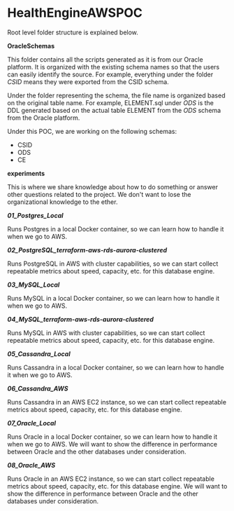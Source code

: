 # HealthEngineAWSPOC

Root level folder structure is explained below.

**OracleSchemas**

This folder contains all the scripts generated as it is from our Oracle platform. It is organized with the existing schema names so that the users can easily identify the source. For example, everything under the folder *CSID* means they were exported from the CSID schema.

Under the folder representing the schema, the file name is organized based on the original table name. For example, ELEMENT.sql under *ODS* is the DDL generated based on the actual table ELEMENT from the *ODS* schema from the Oracle platform.

Under this POC, we are working on the following schemas:

- CSID
- ODS
- CE

**experiments**

This is where we share knowledge about how to do something or answer other questions related to the project.  We don't want to lose the organizational knowledge to the ether.

***01_Postgres_Local***

Runs Postgres in a local Docker container, so we can learn how to handle it when we go to AWS.

***02_PostgreSQL_terraform-aws-rds-aurora-clustered***

Runs PostgreSQL in AWS with cluster capabilities, so we can start collect repeatable metrics about speed, capacity, etc. for this database engine.

***03_MySQL_Local***

Runs MySQL in a local Docker container, so we can learn how to handle it when we go to AWS.

***04_MySQL_terraform-aws-rds-aurora-clustered***

Runs MySQL in AWS with cluster capabilities, so we can start collect repeatable metrics about speed, capacity, etc. for this database engine.

***05_Cassandra_Local***

Runs Cassandra in a local Docker container, so we can learn how to handle it when we go to AWS.

***06_Cassandra_AWS***

Runs Cassandra in an AWS EC2 instance, so we can start collect repeatable metrics about speed, capacity, etc. for this database engine.

***07_Oracle_Local***

Runs Oracle in a local Docker container, so we can learn how to handle it when we go to AWS.  We will want to show the difference in performance between Oracle and the other databases under consideration.

***08_Oracle_AWS***

Runs Oracle in an AWS EC2 instance, so we can start collect repeatable metrics about speed, capacity, etc. for this database engine.  We will want to show the difference in performance between Oracle and the other databases under consideration.

